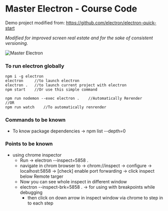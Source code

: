 # Master Electron - Course Code

Demo project modified from: https://github.com/electron/electron-quick-start

*Modified for improved screen real estate and for the sake of consistent versioning.*

![Master Electron](https://raw.githubusercontent.com/stackacademytv/master-electron/master/splash.png)

### To run electron globally
```
npm i -g electron
electron     //to launch electron
electron .   //to launch current project with electron
npm start    //Or use this simple command

npm run nodemon --exec electron .    //Automatically Rerender
//OR
npm run watch    //To automatically renrender
```

### Commands to be known
- To know package dependencies -> npm list --depth=0

### Points to be known

- using chrome inspector
    - Run -> electron --inspect=5858 .
    - navigate in chrom browser to -> chrom://inspect -> configure -> localhost:5858 -> [check] enable port forwarding -> click inspect below Remote targer
    - Now you can see whole inspect in different window
    - electron --inspect-brk=5858 . -> for using with breakpoints while debugging
        - then click on down arrow in inspect window via chrome to step in to each step
